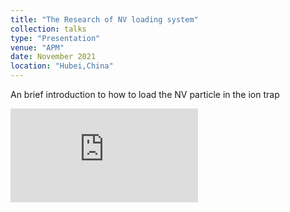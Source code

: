 ```yaml
---
title: "The Research of NV loading system"
collection: talks
type: "Presentation"
venue: "APM"
date: November 2021
location: "Hubei,China"
---
```

An brief introduction to how to load the NV particle in the ion trap


<embed src="https://github.com/ElonDormancy/Physics-Note/blob/master/Note/Neuron_Networks.pdf" type="application/pdf">